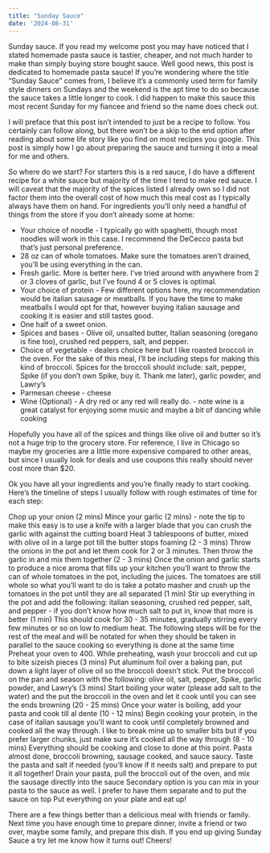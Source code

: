 ```yaml
---
title: "Sunday Sauce"
date: '2024-08-31'
---
```


Sunday sauce. If you read my welcome post you may have noticed that I stated homemade pasta sauce is tastier, cheaper, and not much harder to make than simply buying store bought sauce. Well good news, this post is dedicated to homemade pasta sauce! If you’re wondering where the title “Sunday Sauce” comes from, I believe it’s a commonly used term for family style dinners on Sundays and the weekend is the apt time to do so because the sauce takes a little longer to cook. I did happen to make this sauce this most recent Sunday for my fiancee and friend so the name does check out. 

I will preface that this post isn’t intended to just be a recipe to follow. You certainly can follow along, but there won’t be a skip to the end option after reading about some life story like you find on most recipes you google. This post is simply how I go about preparing the sauce and turning it into a meal for me and others. 

So where do we start? For starters this is a red sauce, I do have a different recipe for a white sauce but majority of the time I tend to make red sauce. I will caveat that the majority of the spices listed I already own so I did not factor them into the overall cost of how much this meal cost as I typically always have them on hand. For ingredients you’ll only need a handful of things from the store if you don’t already some at home:


- Your choice of noodle - I typically go with spaghetti, though most noodles will work in this case. I recommend the DeCecco pasta but that’s just personal preference.
- 28 oz can of whole tomatoes. Make sure the tomatoes aren’t drained, you’ll be using everything in the can.
- Fresh garlic. More is better here. I’ve tried around with anywhere from 2 or 3 cloves of garlic, but I’ve found 4 or 5 cloves is optimal.
- Your choice of protein - Few different options here, my recommendation would be italian sausage or meatballs. If you have the time to make meatballs I would opt for that, however buying italian sausage and cooking it is easier and still tastes good.
- One half of a sweet onion.
- Spices and bases - Olive oil, unsalted butter, Italian seasoning (oregano is fine too), crushed red peppers, salt, and pepper.
- Choice of vegetable - dealers choice here but I like roasted broccoli in the oven. For the sake of this meal, I’ll be including steps for making this kind of broccoli. Spices for the broccoli should include: salt, pepper, Spike (if you don’t own Spike, buy it. Thank me later), garlic powder, and Lawry’s
- Parmesan cheese - cheese
- Wine (Optional) - A dry red or any red will really do. - note wine is a great catalyst for enjoying some  music and maybe a bit of dancing while cooking 

Hopefully you have all of the spices and things like olive oil and butter so it’s not a huge trip to the grocery store. For reference, I live in Chicago so maybe my groceries are a little more expensive compared to other areas, but since I usually look for deals and use coupons this really should never cost more than $20.

Ok you have all your ingredients and you’re finally ready to start cooking. Here’s the timeline of steps I usually follow with rough estimates of time for each step:

Chop up your onion (2 mins)
Mince your garlic (2 mins) - note the tip to make this easy is to use a knife with a larger blade that you can crush the garlic with against the cutting board
Heat 3 tablespoons of butter, mixed with olive oil in a large pot till the butter stops foaming (2 - 3 mins)
Throw the onions in the pot and let them cook for 2 or 3 minutes. Then throw the garlic in and mix them together (2 - 3 mins)
Once the onion and garlic starts to produce a nice aroma that fills up your kitchen you’ll want to throw the can of whole tomatoes in the pot, including the juices. The tomatoes are still whole so what you’ll want to do is take a potato masher and crush up the tomatoes in the pot until they are all separated (1 min)
Stir up everything in the pot and add the following: italian seasoning, crushed red pepper, salt, and pepper - if you don’t know how much salt to put in, know that more is better (1 min)
This should cook for 30 - 35 minutes, gradually stirring every few minutes or so on low to medium heat. The following steps will be for the rest of the meal and will be notated for when they should be taken in parallel to the sauce cooking so everything is done at the same time
Preheat your oven to 400. While preheating, wash your broccoli and cut up to bite sizeish pieces (3 mins)
Put aluminum foil over a baking pan, put down a light layer of olive oil so the broccoli doesn’t stick. Put the broccoli on the pan and season with the following: olive oil, salt, pepper, Spike, garlic powder, and Lawry’s (3 mins)
Start boiling your water (please add salt to the water) and the put the broccoli in the oven and let it cook until you can see the ends browning (20 - 25 mins)
Once your water is boiling, add your pasta and cook till al dente (10 - 12 mins)
Begin cooking your protein, in the case of italian sausage you’ll want to cook until completely browned and cooked all the way through. I like to break mine up to smaller bits but if you prefer larger chunks, just make sure it’s cooked all the way through (8 - 10 mins)
Everything should be cooking and close to done at this point. Pasta almost done, broccoli browning, sausage cooked, and sauce saucy. Taste the pasta and salt if needed (you’ll know if it needs salt) and prepare to put it all together!
Drain your pasta, pull the broccoli out of the oven, and mix the sausage directly into the sauce
Secondary option is you can mix in your pasta to the sauce as well. I prefer to have them separate and to put the sauce on top
Put everything on your plate and eat up! 

There are a few things better than a delicious meal with friends or family. Next time you have enough time to prepare dinner, invite a friend or two over, maybe some family, and prepare this dish. If you end up giving Sunday Sauce a try let me know how it turns out! Cheers!
 